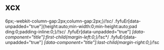 # xcx
6px;-webkit-column-gap:2px;column-gap:2px;}/*!sc*/ .fyfuEr[data-unpadded="true"]{height:auto;min-width:0;min-height:auto;pad ding:0;padding-inline:0;}/*!sc*/ .fyfuEr[data-unpadded="true"] *[data-component="title"]:first-child{margin-left:0;}/*!sc*/ .fyfuEr[data-unpadded="true"] *[data-component="title"]:last-child{margin-right:0;}/*!sc
